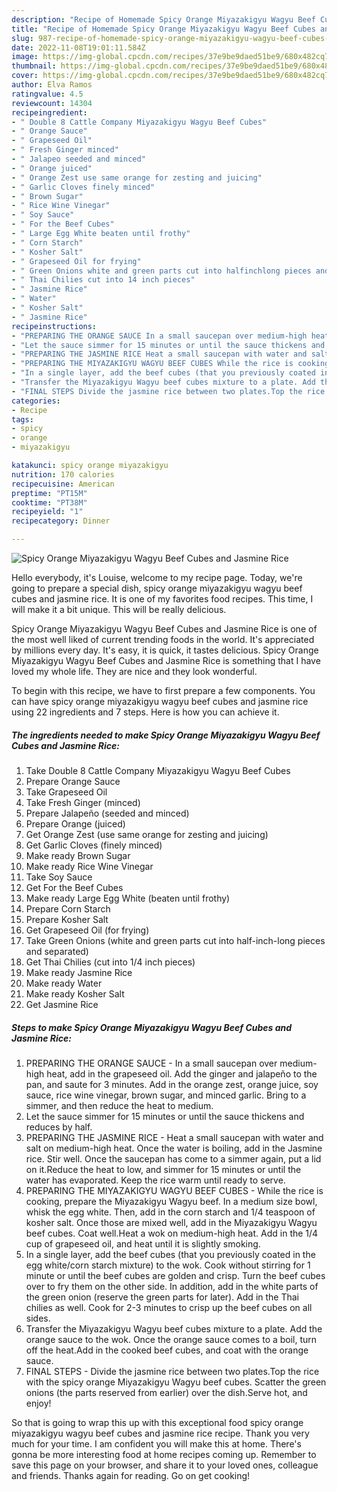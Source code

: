 ```yaml
---
description: "Recipe of Homemade Spicy Orange Miyazakigyu Wagyu Beef Cubes and Jasmine Rice"
title: "Recipe of Homemade Spicy Orange Miyazakigyu Wagyu Beef Cubes and Jasmine Rice"
slug: 987-recipe-of-homemade-spicy-orange-miyazakigyu-wagyu-beef-cubes-and-jasmine-rice
date: 2022-11-08T19:01:11.584Z
image: https://img-global.cpcdn.com/recipes/37e9be9daed51be9/680x482cq70/spicy-orange-miyazakigyu-wagyu-beef-cubes-and-jasmine-rice-recipe-main-photo.jpg
thumbnail: https://img-global.cpcdn.com/recipes/37e9be9daed51be9/680x482cq70/spicy-orange-miyazakigyu-wagyu-beef-cubes-and-jasmine-rice-recipe-main-photo.jpg
cover: https://img-global.cpcdn.com/recipes/37e9be9daed51be9/680x482cq70/spicy-orange-miyazakigyu-wagyu-beef-cubes-and-jasmine-rice-recipe-main-photo.jpg
author: Elva Ramos
ratingvalue: 4.5
reviewcount: 14304
recipeingredient:
- " Double 8 Cattle Company Miyazakigyu Wagyu Beef Cubes"
- " Orange Sauce"
- " Grapeseed Oil"
- " Fresh Ginger minced"
- " Jalapeo seeded and minced"
- " Orange juiced"
- " Orange Zest use same orange for zesting and juicing"
- " Garlic Cloves finely minced"
- " Brown Sugar"
- " Rice Wine Vinegar"
- " Soy Sauce"
- " For the Beef Cubes"
- " Large Egg White beaten until frothy"
- " Corn Starch"
- " Kosher Salt"
- " Grapeseed Oil for frying"
- " Green Onions white and green parts cut into halfinchlong pieces and separated"
- " Thai Chilies cut into 14 inch pieces"
- " Jasmine Rice"
- " Water"
- " Kosher Salt"
- " Jasmine Rice"
recipeinstructions:
- "PREPARING THE ORANGE SAUCE In a small saucepan over medium-high heat, add in the grapeseed oil. Add the ginger and jalapeño to the pan, and saute for 3 minutes. Add in the orange zest, orange juice, soy sauce, rice wine vinegar, brown sugar, and minced garlic. Bring to a simmer, and then reduce the heat to medium."
- "Let the sauce simmer for 15 minutes or until the sauce thickens and reduces by half."
- "PREPARING THE JASMINE RICE Heat a small saucepan with water and salt on medium-high heat. Once the water is boiling, add in the Jasmine rice. Stir well. Once the saucepan has come to a simmer again, put a lid on it.Reduce the heat to low, and simmer for 15 minutes or until the water has evaporated. Keep the rice warm until ready to serve."
- "PREPARING THE MIYAZAKIGYU WAGYU BEEF CUBES While the rice is cooking, prepare the Miyazakigyu Wagyu beef. In a medium size bowl, whisk the egg white. Then, add in the corn starch and 1/4 teaspoon of kosher salt. Once those are mixed well, add in the Miyazakigyu Wagyu beef cubes. Coat well.Heat a wok on medium-high heat. Add in the 1/4 cup of grapeseed oil, and heat until it is slightly smoking."
- "In a single layer, add the beef cubes (that you previously coated in the egg white/corn starch mixture) to the wok. Cook without stirring for 1 minute or until the beef cubes are golden and crisp. Turn the beef cubes over to fry them on the other side. In addition, add in the white parts of the green onion (reserve the green parts for later). Add in the Thai chilies as well. Cook for 2-3 minutes to crisp up the beef cubes on all sides."
- "Transfer the Miyazakigyu Wagyu beef cubes mixture to a plate. Add the orange sauce to the wok. Once the orange sauce comes to a boil, turn off the heat.Add in the cooked beef cubes, and coat with the orange sauce."
- "FINAL STEPS Divide the jasmine rice between two plates.Top the rice with the spicy orange Miyazakigyu Wagyu beef cubes. Scatter the green onions (the parts reserved from earlier) over the dish.Serve hot, and enjoy!"
categories:
- Recipe
tags:
- spicy
- orange
- miyazakigyu

katakunci: spicy orange miyazakigyu 
nutrition: 170 calories
recipecuisine: American
preptime: "PT15M"
cooktime: "PT38M"
recipeyield: "1"
recipecategory: Dinner

---
```



![Spicy Orange Miyazakigyu Wagyu Beef Cubes and Jasmine Rice](https://img-global.cpcdn.com/recipes/37e9be9daed51be9/680x482cq70/spicy-orange-miyazakigyu-wagyu-beef-cubes-and-jasmine-rice-recipe-main-photo.jpg)

Hello everybody, it's Louise, welcome to my recipe page. Today, we're going to prepare a special dish, spicy orange miyazakigyu wagyu beef cubes and jasmine rice. It is one of my favorites food recipes. This time, I will make it a bit unique. This will be really delicious.

Spicy Orange Miyazakigyu Wagyu Beef Cubes and Jasmine Rice is one of the most well liked of current trending foods in the world. It's appreciated by millions every day. It's easy, it is quick, it tastes delicious. Spicy Orange Miyazakigyu Wagyu Beef Cubes and Jasmine Rice is something that I have loved my whole life. They are nice and they look wonderful.




To begin with this recipe, we have to first prepare a few components. You can have spicy orange miyazakigyu wagyu beef cubes and jasmine rice using 22 ingredients and 7 steps. Here is how you can achieve it.

<!--inarticleads1-->

##### The ingredients needed to make Spicy Orange Miyazakigyu Wagyu Beef Cubes and Jasmine Rice:

1. Take  Double 8 Cattle Company Miyazakigyu Wagyu Beef Cubes
1. Prepare  Orange Sauce
1. Take  Grapeseed Oil
1. Take  Fresh Ginger (minced)
1. Prepare  Jalapeño (seeded and minced)
1. Prepare  Orange (juiced)
1. Get  Orange Zest (use same orange for zesting and juicing)
1. Get  Garlic Cloves (finely minced)
1. Make ready  Brown Sugar
1. Make ready  Rice Wine Vinegar
1. Take  Soy Sauce
1. Get  For the Beef Cubes
1. Make ready  Large Egg White (beaten until frothy)
1. Prepare  Corn Starch
1. Prepare  Kosher Salt
1. Get  Grapeseed Oil (for frying)
1. Take  Green Onions (white and green parts cut into half-inch-long pieces and separated)
1. Get  Thai Chilies (cut into 1/4 inch pieces)
1. Make ready  Jasmine Rice
1. Make ready  Water
1. Make ready  Kosher Salt
1. Get  Jasmine Rice




<!--inarticleads2-->

##### Steps to make Spicy Orange Miyazakigyu Wagyu Beef Cubes and Jasmine Rice:

1. PREPARING THE ORANGE SAUCE - In a small saucepan over medium-high heat, add in the grapeseed oil. Add the ginger and jalapeño to the pan, and saute for 3 minutes. Add in the orange zest, orange juice, soy sauce, rice wine vinegar, brown sugar, and minced garlic. Bring to a simmer, and then reduce the heat to medium.
1. Let the sauce simmer for 15 minutes or until the sauce thickens and reduces by half.
1. PREPARING THE JASMINE RICE - Heat a small saucepan with water and salt on medium-high heat. Once the water is boiling, add in the Jasmine rice. Stir well. Once the saucepan has come to a simmer again, put a lid on it.Reduce the heat to low, and simmer for 15 minutes or until the water has evaporated. Keep the rice warm until ready to serve.
1. PREPARING THE MIYAZAKIGYU WAGYU BEEF CUBES - While the rice is cooking, prepare the Miyazakigyu Wagyu beef. In a medium size bowl, whisk the egg white. Then, add in the corn starch and 1/4 teaspoon of kosher salt. Once those are mixed well, add in the Miyazakigyu Wagyu beef cubes. Coat well.Heat a wok on medium-high heat. Add in the 1/4 cup of grapeseed oil, and heat until it is slightly smoking.
1. In a single layer, add the beef cubes (that you previously coated in the egg white/corn starch mixture) to the wok. Cook without stirring for 1 minute or until the beef cubes are golden and crisp. Turn the beef cubes over to fry them on the other side. In addition, add in the white parts of the green onion (reserve the green parts for later). Add in the Thai chilies as well. Cook for 2-3 minutes to crisp up the beef cubes on all sides.
1. Transfer the Miyazakigyu Wagyu beef cubes mixture to a plate. Add the orange sauce to the wok. Once the orange sauce comes to a boil, turn off the heat.Add in the cooked beef cubes, and coat with the orange sauce.
1. FINAL STEPS - Divide the jasmine rice between two plates.Top the rice with the spicy orange Miyazakigyu Wagyu beef cubes. Scatter the green onions (the parts reserved from earlier) over the dish.Serve hot, and enjoy!




So that is going to wrap this up with this exceptional food spicy orange miyazakigyu wagyu beef cubes and jasmine rice recipe. Thank you very much for your time. I am confident you will make this at home. There's gonna be more interesting food at home recipes coming up. Remember to save this page on your browser, and share it to your loved ones, colleague and friends. Thanks again for reading. Go on get cooking!
